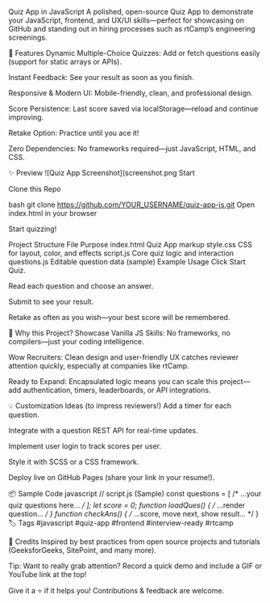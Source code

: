 Quiz App in JavaScript
A polished, open-source Quiz App to demonstrate your JavaScript, frontend, and UX/UI skills—perfect for showcasing on GitHub and standing out in hiring processes such as rtCamp’s engineering screenings.

🚀 Features
Dynamic Multiple-Choice Quizzes: Add or fetch questions easily (support for static arrays or APIs).

Instant Feedback: See your result as soon as you finish.

Responsive & Modern UI: Mobile-friendly, clean, and professional design.

Score Persistence: Last score saved via localStorage—reload and continue improving.

Retake Option: Practice until you ace it!

Zero Dependencies: No frameworks required—just JavaScript, HTML, and CSS.

✨ Preview
![Quiz App Screenshot](screenshot.png Start

Clone this Repo

bash
git clone https://github.com/YOUR_USERNAME/quiz-app-js.git
Open index.html in your browser

Start quizzing!

Project Structure
File	Purpose
index.html	Quiz App markup
style.css	CSS for layout, color, and effects
script.js	Core quiz logic and interaction
questions.js	Editable question data (sample)
Example Usage
Click Start Quiz.

Read each question and choose an answer.

Submit to see your result.

Retake as often as you wish—your best score will be remembered.

🧐 Why this Project?
Showcase Vanilla JS Skills: No frameworks, no compilers—just your coding intelligence.

Wow Recruiters: Clean design and user-friendly UX catches reviewer attention quickly, especially at companies like rtCamp.

Ready to Expand: Encapsulated logic means you can scale this project—add authentication, timers, leaderboards, or API integrations.

💡 Customization Ideas (to impress reviewers!)
Add a timer for each question.

Integrate with a question REST API for real-time updates.

Implement user login to track scores per user.

Style it with SCSS or a CSS framework.

Deploy live on GitHub Pages (share your link in your resume!).

📦 Sample Code
javascript
// script.js (Sample)
const questions = [ /* ...your quiz questions here... */ ];
let score = 0;
function loadQues() { /* ...render question... */ }
function checkAns() { /* ...score, move next, show result... */ }
🏷️ Tags
#javascript #quiz-app #frontend #interview-ready #rtcamp

🙏 Credits
Inspired by best practices from open source projects and tutorials (GeeksforGeeks, SitePoint, and many more).

Tip: Want to really grab attention? Record a quick demo and include a GIF or YouTube link at the top!

Give it a ⭐ if it helps you! Contributions & feedback are welcome.

